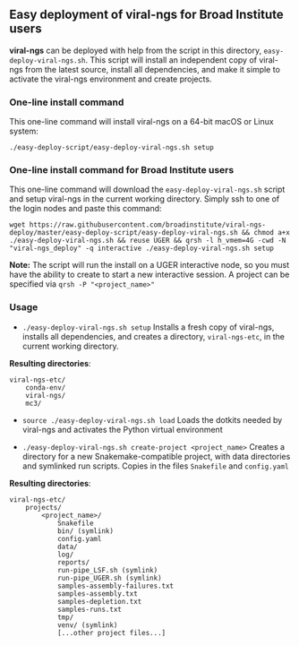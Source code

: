 ## Easy deployment of viral-ngs for Broad Institute users

**viral-ngs** can be deployed with help from the script in this directory, `easy-deploy-viral-ngs.sh`. This script will install an independent copy of viral-ngs from the latest source, install all dependencies, and make it simple to activate the viral-ngs environment and create projects.

### One-line install command 

This one-line command will install viral-ngs on a 64-bit macOS or Linux system:

```
./easy-deploy-script/easy-deploy-viral-ngs.sh setup
```

### One-line install command for Broad Institute users

This one-line command will download the `easy-deploy-viral-ngs.sh` script and setup viral-ngs in the current working directory. Simply ssh to one of the login nodes and paste this command:

    wget https://raw.githubusercontent.com/broadinstitute/viral-ngs-deploy/master/easy-deploy-script/easy-deploy-viral-ngs.sh && chmod a+x ./easy-deploy-viral-ngs.sh && reuse UGER && qrsh -l h_vmem=4G -cwd -N "viral-ngs_deploy" -q interactive ./easy-deploy-viral-ngs.sh setup

**Note:** The script will run the install on a UGER interactive node, so you must have the ability to create to start a new interactive session. A project can be specified via `qrsh -P "<project_name>"` 

### Usage

* `./easy-deploy-viral-ngs.sh setup` Installs a fresh copy of viral-ngs,  installs all dependencies, and creates a directory, `viral-ngs-etc`, in the current working directory. 

**Resulting directories**:

```
viral-ngs-etc/
    conda-env/
    viral-ngs/
    mc3/
```

* `source ./easy-deploy-viral-ngs.sh load` Loads the dotkits needed by viral-ngs and activates the Python virtual environment

* `./easy-deploy-viral-ngs.sh create-project <project_name>` Creates a directory for a new Snakemake-compatible project, with data directories and symlinked run scripts. Copies in the files `Snakefile` and `config.yaml`

**Resulting directories**:

```
viral-ngs-etc/
    projects/
        <project_name>/
            Snakefile
            bin/ (symlink)
            config.yaml
            data/
            log/
            reports/
            run-pipe_LSF.sh (symlink)
            run-pipe_UGER.sh (symlink)
            samples-assembly-failures.txt
            samples-assembly.txt
            samples-depletion.txt
            samples-runs.txt
            tmp/
            venv/ (symlink)
            [...other project files...]
```
